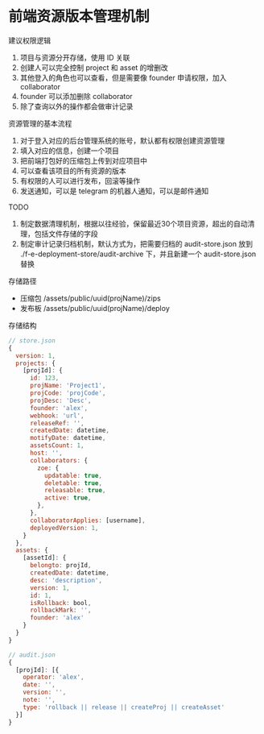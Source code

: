 # 前端资源版本管理机制

建议权限逻辑

1. 项目与资源分开存储，使用 ID 关联
2. 创建人可以完全控制 project 和 asset 的增删改
3. 其他登入的角色也可以查看，但是需要像 founder 申请权限，加入 collaborator
4. founder 可以添加删除 collaborator
5. 除了查询以外的操作都会做审计记录

资源管理的基本流程

1. 对于登入对应的后台管理系统的账号，默认都有权限创建资源管理
2. 填入对应的信息，创建一个项目
3. 把前端打包好的压缩包上传到对应项目中
4. 可以查看该项目的所有资源的版本
5. 有权限的人可以进行发布，回滚等操作
6. 发送通知，可以是 telegram 的机器人通知，可以是邮件通知

TODO

1. 制定数据清理机制，根据以往经验，保留最近30个项目资源，超出的自动清理，包括文件存储的字段
2. 制定审计记录归档机制，默认方式为，把需要归档的 audit-store.json 放到 ./f-e-deployment-store/audit-archive 下，并且新建一个 audit-store.json 替换

存储路径

- 压缩包 /assets/public/uuid(projName)/zips
- 发布板 /assets/public/uuid(projName)/deploy

存储结构

```js
// store.json
{
  version: 1,
  projects: {
    [projId]: {
      id: 123,
      projName: 'Project1',
      projCode: 'projCode',
      projDesc: 'Desc',
      founder: 'alex',
      webhook: 'url',
      releaseRef: '',
      createdDate: datetime,
      motifyDate: datetime,
      assetsCount: 1,
      host: '',
      collaborators: {
        zoe: {
          updatable: true,
          deletable: true,
          releasable: true,
          active: true,
        },
      },
      collaboratorApplies: [username],
      deployedVersion: 1,
    }
  },
  assets: {
    [assetId]: {
      belongto: projId,
      createdDate: datetime,
      desc: 'description',
      version: 1,
      id: 1,
      isRollback: bool,
      rollbackMark: '',
      founder: 'alex'
    }
  }
}
```

```js
// audit.json
{
  [projId]: [{
    operator: 'alex',
    date: '',
    version: '',
    note: '',
    type: 'rollback || release || createProj || createAsset'
  }]
}
```
